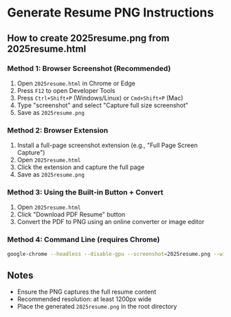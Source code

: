 # Generate Resume PNG Instructions

## How to create 2025resume.png from 2025resume.html

### Method 1: Browser Screenshot (Recommended)

1. Open `2025resume.html` in Chrome or Edge
2. Press `F12` to open Developer Tools
3. Press `Ctrl+Shift+P` (Windows/Linux) or `Cmd+Shift+P` (Mac)
4. Type "screenshot" and select "Capture full size screenshot"
5. Save as `2025resume.png`

### Method 2: Browser Extension

1. Install a full-page screenshot extension (e.g., "Full Page Screen Capture")
2. Open `2025resume.html`
3. Click the extension and capture the full page
4. Save as `2025resume.png`

### Method 3: Using the Built-in Button + Convert

1. Open `2025resume.html`
2. Click "Download PDF Resume" button
3. Convert the PDF to PNG using an online converter or image editor

### Method 4: Command Line (requires Chrome)

```bash
google-chrome --headless --disable-gpu --screenshot=2025resume.png --window-size=1200,1600 2025resume.html
```

## Notes

- Ensure the PNG captures the full resume content
- Recommended resolution: at least 1200px wide
- Place the generated `2025resume.png` in the root directory

